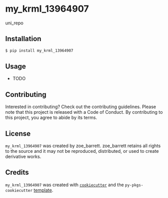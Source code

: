# my_krml_13964907

uni_repo

## Installation

```bash
$ pip install my_krml_13964907
```

## Usage

- TODO

## Contributing

Interested in contributing? Check out the contributing guidelines. Please note that this project is released with a Code of Conduct. By contributing to this project, you agree to abide by its terms.

## License

`my_krml_13964907` was created by zoe_barrett. zoe_barrett retains all rights to the source and it may not be reproduced, distributed, or used to create derivative works.

## Credits

`my_krml_13964907` was created with [`cookiecutter`](https://cookiecutter.readthedocs.io/en/latest/) and the `py-pkgs-cookiecutter` [template](https://github.com/py-pkgs/py-pkgs-cookiecutter).

